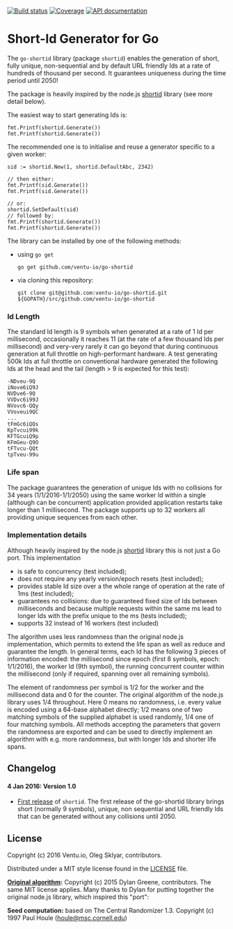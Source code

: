 
[![Build status][buildimage]][travis] [![Coverage][codecovimage]][codecov] [![API documentation][godocimage]][docs]

# Short-Id Generator for Go

The `go-shortid` library (package `shortid`) enables the generation of short, fully unique,
non-sequential and by default URL friendly Ids at a rate of hundreds of thousand per second. It
guarantees uniqueness during the time period until 2050!

The package is heavily inspired by the node.js [shortid][nodeshortid] library (see more detail below).

The easiest way to start generating Ids is:

	fmt.Printf(shortid.Generate())
	fmt.Printf(shortid.Generate())

The recommended one is to initialise and reuse a generator specific to a given worker:

	sid := shortid.New(1, shortid.DefaultAbc, 2342)

	// then either:
	fmt.Printf(sid.Generate())
	fmt.Printf(sid.Generate())

	// or:
	shortid.SetDefault(sid)
	// followed by:
	fmt.Printf(shortid.Generate())
	fmt.Printf(shortid.Generate())


The library can be installed by one of the following methods:

* using `go get`

	```
	go get github.com/ventu-io/go-shortid
	```

* via cloning this repository:

	```
	git clone git@github.com:ventu-io/go-shortid.git ${GOPATH}/src/github.com/ventu-io/go-shortid
	```

### Id Length

The standard Id length is 9 symbols when generated at a rate of 1 Id per millisecond,
occasionally it reaches 11 (at the rate of a few thousand Ids per millisecond) and very-very
rarely it can go beyond that during continuous generation at full throttle on high-performant
hardware. A test generating 500k Ids at full throttle on conventional hardware generated the
following Ids at the head and the tail (length > 9 is expected for this test):

    -NDveu-9Q
 	iNove6iQ9J
 	NVDve6-9Q
 	VVDvc6i99J
 	NVovc6-QQy
 	VVoveui9QC
 	...
 	tFmGc6iQQs
 	KpTvcui99k
 	KFTGcuiQ9p
 	KFmGeu-Q9O
 	tFTvcu-QQt
 	tpTveu-99u

### Life span

The package guarantees the generation of unique Ids with no collisions for 34 years
(1/1/2016-1/1/2050) using the same worker Id within a single (although can be concurrent)
application provided application restarts take longer than 1 millisecond. The package supports
up to 32 workers all providing unique sequences from each other.

### Implementation details

Although heavily inspired by the node.js [shortid][nodeshortid] library this is
not just a Go port. This implementation

* is safe to concurrency (test included);
* does not require any yearly version/epoch resets (test included);
* provides stable Id size over a the whole range of operation at the rate of 1ms (test included);
* guarantees no collisions: due to guaranteed fixed size of Ids between milliseconds and because
multiple requests within the same ms lead to longer Ids with the prefix unique to the ms (tests
included);
* supports 32 instead of 16 workers (test included)

The algorithm uses less randomness than the original node.js implementation, which permits to extend
the life span as well as reduce and guarantee the length. In general terms, each Id has the
following 3 pieces of information encoded: the millisecond since epoch (first 8 symbols, epoch:
1/1/2016), the worker Id (9th symbol), the running concurrent counter within the millisecond (only
if required, spanning over all remaining symbols).

The element of randomness per symbol is 1/2 for the worker and the millisecond data and 0 for the
counter. The original algorithm of the node.js library uses 1/4 throughout. Here 0 means no
randomness, i.e. every value is encoded using a 64-base alphabet directly; 1/2 means one of two
matching symbols of the supplied alphabet is used randomly, 1/4 one of four matching symbols. All
methods accepting the parameters that govern the randomness are exported and can be used to directly
implement an algorithm with e.g. more randomness, but with longer Ids and shorter life spans.

## Changelog

#### 4 Jan 2016: Version 1.0

* [First release](https://github.com/ventu-io/go-shortid/releases/tag/v1.0) of `shortid`. The first
release of the go-shortid library brings short (normally 9 symbols), unique, non sequential and
URL friendly Ids that can be generated without any collisions until 2050.

## License

Copyright (c) 2016 Ventu.io, Oleg Sklyar, contributors.

Distributed under a MIT style license found in the [LICENSE][license] file.

**[Original algorithm][nodeshortid]:** Copyright (c) 2015 Dylan Greene, contributors. The same MIT
license applies. Many thanks to Dylan for putting together the original node.js library, which
inspired this "port":

**Seed computation:** based on The Central Randomizer 1.3. Copyright (c) 1997 Paul Houle (houle@msc.cornell.edu)


[go]: https://golang.org
[docs]: https://godoc.org/github.com/ventu-io/go-shortid
[godocimage]: http://img.shields.io/badge/godoc-reference-blue.svg?style=flat
[travis]: https://travis-ci.org/ventu-io/go-shortid
[buildimage]: https://travis-ci.org/ventu-io/go-shortid.svg?branch=master
[codecov]: https://codecov.io/github/ventu-io/go-shortid?branch=master
[codecovimage]: https://codecov.io/github/ventu-io/go-shortid/coverage.svg?branch=master


[license]: https://github.com/ventu-io/go-shortid/blob/master/LICENSE

[nodeshortid]: https://github.com/dylang/shortid
